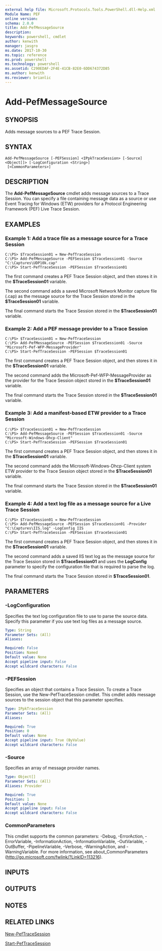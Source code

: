 ```yaml
---
external help file: Microsoft.Protocols.Tools.PowerShell.dll-Help.xml
Module Name: PEF
online version: 
schema: 2.0.0
title: Add-PefMessageSource
description: 
keywords: powershell, cmdlet
author: kenwith
manager: jasgro
ms.date: 2017-10-30
ms.topic: reference
ms.prod: powershell
ms.technology: powershell
ms.assetid: C290EDAF-2F4E-41CB-82E0-6DD674372D85
ms.author: kenwith
ms.reviewer: brianlic
---
```


# Add-PefMessageSource

## SYNOPSIS
Adds message sources to a PEF Trace Session.

## SYNTAX

```
Add-PefMessageSource [-PEFSession] <IPpkTraceSession> [-Source] <Object[]> [-LogConfiguration <String>]
 [<CommonParameters>]
```

## DESCRIPTION
The **Add-PefMessageSource** cmdlet adds message sources to a Trace Session.
You can specify a file containing message data as a source or use Event Tracing for Windows (ETW) providers for a Protocol Engineering Framework (PEF) Live Trace Session.

## EXAMPLES

### Example 1: Add a trace file as a message source for a Trace Session
```
C:\PS> $TraceSession01 = New-PefTraceSession
C:\PS> Add-PefMessageSource -PEFSession $TraceSession01 -Source "C:\Captures\UDP10k.cap"
C:\PS> Start-PefTraceSession -PEFSession $TraceSession01
```

The first command creates a PEF Trace Session object, and then stores it in the **$TraceSession01** variable.

The second command adds a saved Microsoft Network Monitor capture file (.cap) as the message source for the Trace Session stored in the **$TraceSession01** variable.

The final command starts the Trace Session stored in the **$TraceSession01** variable.

### Example 2: Add a PEF message provider to a Trace Session
```
C:\PS> $TraceSession01 = New-PefTraceSession
C:\PS> Add-PefMessageSource -PEFSession $TraceSession01 -Source "Microsoft-Pef-WFP-MessageProvider"
C:\PS> Start-PefTraceSession -PEFSession $TraceSession01
```

The first command creates a PEF Trace Session object, and then stores it in the **$TraceSession01** variable.

The second command adds the Microsoft-Pef-WFP-MessageProvider as the provider for the Trace Session object stored in the **$TraceSession01** variable.

The final command starts the Trace Session stored in the **$TraceSession01** variable.

### Example 3: Add a manifest-based ETW provider to a Trace Session
```
C:\PS> $TraceSession01 = New-PefTraceSession
C:\PS> Add-PefMessageSource -PEFSession $TraceSession01 -Source "Microsoft-Windows-Dhcp-Client"
C:\PS> Start-PefTraceSession -PEFSession $TraceSession01
```

The first command creates a PEF Trace Session object, and then stores it in the **$TraceSession01** variable.

The second command adds the Microsoft-Windows-Dhcp-Client system ETW provider to the Trace Session object stored in the **$TraceSession01** variable.

The final command starts the Trace Session stored in the **$TraceSession01** variable.

### Example 4: Add a text log file as a message source for a Live Trace Session
```
C:\PS> $TraceSession01 = New-PefTraceSession
C:\PS> Add-PefMessageSource -PEFSession $TraceSession01 -Provider "C:\Captures\IIS.log" -LogConfig IIS
C:\PS> Start-PefTraceSession -PEFSession $TraceSession01
```

The first command creates a PEF Trace Session object, and then stores it in the **$TraceSession01** variable.

The second command adds a saved IIS text log as the message source for the Trace Session stored in **$TraceSession01** and uses the **LogConfig** parameter to specify the configuration file that is required to parse the log.

The final command starts the Trace Session stored in **$TraceSession01**.

## PARAMETERS

### -LogConfiguration
Specifies the text log configuration file to use to parse the source data.
Specify this parameter if you use text log files as a message source.

```yaml
Type: String
Parameter Sets: (All)
Aliases: 

Required: False
Position: Named
Default value: None
Accept pipeline input: False
Accept wildcard characters: False
```

### -PEFSession
Specifies an object that contains a Trace Session. 
To create a Trace Session, use the New-PefTraceSession cmdlet.
This cmdlet adds message sources to the session object that this parameter specifies.

```yaml
Type: IPpkTraceSession
Parameter Sets: (All)
Aliases: 

Required: True
Position: 0
Default value: None
Accept pipeline input: True (ByValue)
Accept wildcard characters: False
```

### -Source
Specifies an array of message provider names.

```yaml
Type: Object[]
Parameter Sets: (All)
Aliases: Provider

Required: True
Position: 1
Default value: None
Accept pipeline input: False
Accept wildcard characters: False
```

### CommonParameters
This cmdlet supports the common parameters: -Debug, -ErrorAction, -ErrorVariable, -InformationAction, -InformationVariable, -OutVariable, -OutBuffer, -PipelineVariable, -Verbose, -WarningAction, and -WarningVariable. For more information, see about_CommonParameters (http://go.microsoft.com/fwlink/?LinkID=113216).

## INPUTS

## OUTPUTS

## NOTES

## RELATED LINKS

[New-PefTraceSession](./New-PefTraceSession.md)

[Start-PefTraceSession](./Start-PefTraceSession.md)

